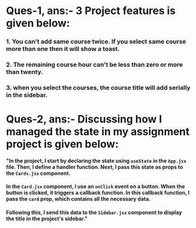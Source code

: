 # Ques-1, ans:- 3 Project features is given below:
### 1. You can't add same course twice. If you select same course more than one then it will show a toast.
### 2. The remaining course hour can't be less than zero or more than twenty.
### 3. when you select the courses, the course title will add serially in the sidebar.

# Ques-2, ans:- Discussing how I managed the state in my assignment project is given below:
#### "In the project, I start by declaring the state using `useState` in the `App.jsx` file. Then, I define a handler function. Next, I pass this state as props to the `Cards.jsx` component.

#### In the `Card.jsx` component, I use an `onClick` event on a button. When the button is clicked, it triggers a callback function. In this callback function, I pass the `card` prop, which contains all the necessary data.

#### Following this, I send this data to the `Sidebar.jsx` component to display the title in the project's sidebar."
